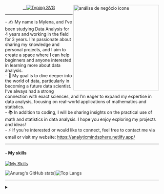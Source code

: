 <a href="https://www.flaticon.com/br/icones-gratis/analise-de-negocio" title="análise de negócio ícones"></a>
  <img align="right" alt="análise de negócio ícone" height="280" src="https://cdn-icons-png.flaticon.com/128/9322/9322340.png" title="análise de negócio ícone">
</a>

<p align="center">
  <a href="https://git.io/typing-svg">
    <img src="https://readme-typing-svg.demolab.com/?lines=👋+Hi,+I’m+Mylena+Torres;🤝+Welcome+to+my+GitHub+Portifolio!&font=Times roman" alt="Typing SVG"/>
  </a>
</p>
<hr>
- ✍️ My name is Mylena, and I’ve been studying Data Analysis for 4 years and working in the field for 3 years. I’m passionate about sharing my knowledge and personal projects, and I aim to create a space where I can help beginners and anyone interested in learning more about data analysis.
<br>
- 🌱 My goal is to dive deeper into the world of data, particularly in becoming a future data scientist. I’ve always had a strong connection with exact sciences, and I’m eager to expand my expertise in data analysis, focusing on real-world applications of mathematics and statistics.
<br>
- 📚 In addition to coding, I will be sharing insights on the practical use of math and statistics in data analysis. I hope you enjoy exploring my projects and ideas!
<br>
- ⚡ If you're interested or would like to connect, feel free to contact me via email or visit my website: <a href="https://analyticmindsphere.netlify.app/">https://analyticmindsphere.netlify.app/</a>
<hr>
<h4>- My skills</h4>

[![My Skills](https://skillicons.dev/icons?i=js,html,css,cs,py,mysql)](https://skillicons.dev)

![Anurag's GitHub stats](https://github-readme-stats.vercel.app/api?username=mylenaize&&count_private=true&show_icons=true&bg_color=000000&title_color=00FFFF&text_color=0099CC&icon_color=800080)]![Top Langs](https://github-readme-stats.vercel.app/api/top-langs/?username=mylenaize&&count_private=true&layout=compact&bg_color=000000&title_color=00FFFF&text_color=0099CC)

<hr>
<details align="left">
<summary></summary> 
  - GitHub Stats by <a href="https://github.com/anuraghazra/github-readme-stats">anuraghazra</a><br>
  - <a href="https://www.flaticon.com/br/icones-gratis/analise-de-negocio" title="análise de negócio ícones">Análise de negócio ícones criados por Muhammad Atif - Flaticon</a>
<div align="right">This README was made by <a href="https://github.com/mylenaize">MTF</a>.</div>
</details>
